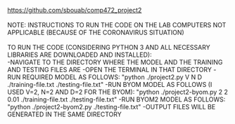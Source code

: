 https://github.com/sbouab/comp472_project2
<br>
<br>
NOTE: INSTRUCTIONS TO RUN THE CODE ON THE LAB COMPUTERS NOT APPLICABLE (BECAUSE OF THE CORONAVIRUS SITUATION)
<br>
<br>
TO RUN THE CODE (CONSIDERING PYTHON 3 AND ALL NECESSARY LIBRARIES ARE DOWNLOADED AND INSTALLED):
<br>
-NAVIGATE TO THE DIRECTORY WHERE THE MODEL AND THE TRAINING AND TESTING FILES ARE
-OPEN THE TERMINAL IN THAT DIRECTORY
-RUN REQUIRED MODEL AS FOLLOWS: "python ./project2.py V N D ./training-file.txt ./testing-file.txt"
-RUN BYOM MODEL AS FOLLOWS (I USED V=2, N=2 AND D=2 FOR THE BYOM): "python ./project2-byom.py 2 2 0.01 ./training-file.txt ./testing-file.txt"
-RUN BYOM2 MODEL AS FOLLOWS: "python ./project2-byom2.py ./testing-file.txt"
-OUTPUT FILES WILL BE GENERATED IN THE SAME DIRECTORY
